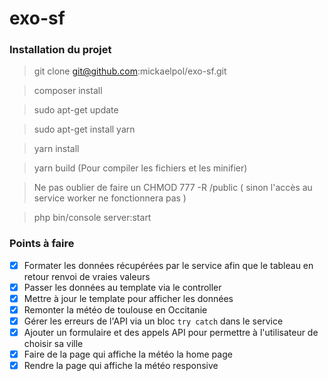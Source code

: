 # exo-sf

### Installation du projet

> git clone git@github.com:mickaelpol/exo-sf.git

> composer install

> sudo apt-get update

> sudo apt-get install yarn

> yarn install

> yarn build (Pour compiler les fichiers et les minifier)

> Ne pas oublier de faire un CHMOD 777 -R /public ( sinon l'accès au service worker ne fonctionnera pas )

> php bin/console server:start



### Points à faire

- [x] Formater les données récupérées par le service afin que le tableau en retour renvoi de vraies valeurs
- [x] Passer les données au template via le controller
- [x] Mettre à jour le template pour afficher les données
- [x] Remonter la météo de toulouse en Occitanie
- [x] Gérer les erreurs de l'API via un bloc `try catch` dans le service
- [x] Ajouter un formulaire et des appels API pour permettre à l'utilisateur de choisir sa ville
- [x] Faire de la page qui affiche la météo la home page
- [x] Rendre la page qui affiche la météo responsive
